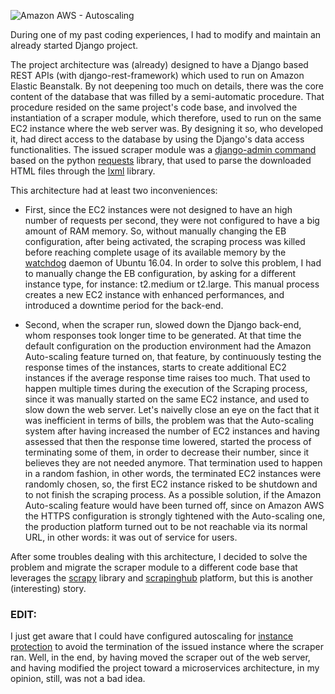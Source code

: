 <!--
.. title:  Scraper on AWS Elastic Beanstalk - <br>Don't do that!
.. slug: scraper-on-aws-elastic-beanstalk-dont-do-that
.. date: 2017-09-09 09:05:10 UTC+02:00
.. tags: Amazon AWS, scrapy, django
.. category: DevOps
.. link: 
.. description: 
.. type: text
-->

![Amazon AWS - Autoscaling](http://docs.aws.amazon.com/autoscaling/latest/userguide/images/as-basic-diagram.png)

During one of my past coding experiences, I had to modify and maintain an already started Django project.


The project architecture was (already) designed to have a Django based REST APIs (with django-rest-framework) which used to run on Amazon Elastic Beanstalk. By not deepening too much on details, there was the core content of the database that was filled by a semi-automatic procedure. That procedure resided on the same project's code base, and involved the instantiation of a scraper module, which therefore, used to run on the same EC2 instance where the web server was. By designing it so, who developed it, had direct access to the database by using the Django's data access functionalities.
The issued scraper module was a [django-admin command] based on the python [requests] library, that used to parse the downloaded HTML files through the [lxml] library.


This architecture had at least two inconveniences: 


- First, since the EC2 instances were not designed to have an high number of requests per second, they were not configured to have a big amount of RAM memory. So, without manually changing the EB configuration, after being activated, the scraping process was killed before reaching complete usage of its available memory by the [watchdog] daemon of Ubuntu 16.04. 
In order to solve this problem, I had to manually change the EB configuration, by asking for a different instance type, for instance: t2.medium or t2.large.
This manual process creates a new EC2 instance with enhanced performances, and introduced a downtime period for the back-end. 


- Second, when the scraper run, slowed down the Django back-end, whom responses took longer time to be generated.
At that time the default configuration on the production environment had the Amazon Auto-scaling feature turned on, that feature, by continuously testing the response times of the instances, starts to create additional EC2 instances if the average response time raises too much. 
That used to happen multiple times during the execution of the Scraping process, since it was manually started on the same EC2 instance, and used to slow down the web server.
Let's naivelly close an eye on the fact that it was inefficient in terms of bills, the problem was that the Auto-scaling system after having increased the number of EC2 instances and having assessed that then the response time lowered, started the process of terminating some of them, in order to decrease their number, since it believes they are not needed anymore.
That termination used to happen in a random fashion, in other words, the terminated EC2 instances were randomly chosen, so, the first EC2 instance risked to be shutdown and to not finish the scraping process. 
As a possible solution, if the Amazon Auto-scaling feature would have been turned off, since on Amazon AWS the HTTPS configuration is strongly tightened with the Auto-scaling one, the production platform turned out to be not reachable via its normal URL, in other words: it was out of service for users.



After some troubles dealing with this architecture, I decided to solve the problem and migrate the scraper module to a different code base that leverages the [scrapy] library and [scrapinghub] platform, but this is another (interesting) story.

### EDIT:
I just get aware that I could have configured autoscaling for [instance protection] to avoid the termination of the issued instance where the scraper ran. Well, in the end, by having moved the scraper out of the web server, and having modified the project toward a microservices architecture, in my opinion, still, was not a bad idea.


[watchdog]:	http://manpages.ubuntu.com/manpages/xenial/man8/watchdog.8.html
[scrapy]:		https://scrapy.org/
[scrapinghub]:	https://scrapinghub.com/
[requests]:		http://docs.python-requests.org/en/master/
[lxml]:			https://packages.ubuntu.com/xenial/python-lxml
[django-admin command]:	https://docs.djangoproject.com/en/1.11/howto/custom-management-commands/
[instance protection]:	http://docs.aws.amazon.com/autoscaling/latest/userguide/as-instance-termination.html#instance-protection-instance